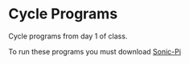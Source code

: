 # Cycle Programs
Cycle programs from day 1 of class.

To run these programs you must download [Sonic-Pi](https://sonic-pi.net/)